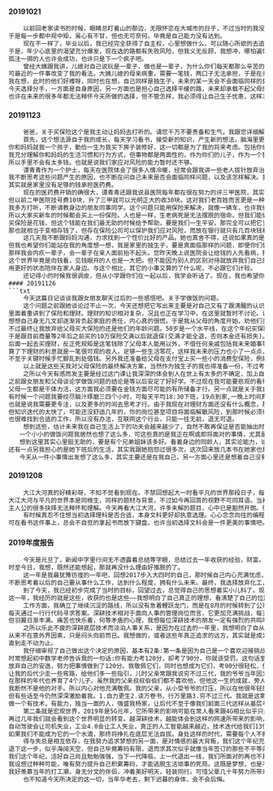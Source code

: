 #### 20191021 
```txt
    以前回老家读书的时候，眼睛总盯着山的那边，无限怀恋在大城市的日子，不过当时的我没有选择，或者说，不会选择。
于是每一步都中规中矩，虽心有不甘，但也无可奈何。毕竟是自己能力没有达到。
    现在不一样了，毕业以后，我已经完全获得了自主权，心里想做什么，可以随心所欲的去追求。
于是，年少心底里的渴望充分爆发，现在选的路都有失败风险，但我义无反顾，我想冲，哪怕遍体鳞伤在所不惜。我追求的是自身能力的边界，只要还能接近它，就不愿停下脚步。
孤注一掷的人也许会成功，也许只是下一个疯子吧。
    曾经大姨跟我讲，儿媳对自己说玩是一辈子，做也是一辈子，为什么你们每天都那么辛苦的做呢。以前想想是这样的呀。
可最近的一件事改变了我的看法。大姨儿媳的母亲病重，需要一笔钱，两口子无法承担，于是在亲友群里广播，
我在想，此时的他们好难呀，同时也在想，自己同样是独生子，未来的某一天会不会面临同样的处境，我不希望因为今天贪玩一点，到最后却无法保证至亲们的生活。
今天选择分手，一方面是自身原因，另一方面也是担心自己选择平缓的路，未来却承载不起父母的颠簸。
也许在未来的很多年都无法释怀今天所做的选择，但不管怎样，我必须得让自己生于忧患，这样才能让至亲们生于安乐。
```
#### 20191123
```txt
    爸爸，关于买保险这个是我主动让妈妈去打听的。请您千万不要责备和生气，我跟您详细解释一遍，希望您耐心看完。 
    首先，这个想法源自于我的成长，每天学习看书，接受新的知识，产生新的想法，脑海里更加清晰的意识到我们的家庭条件，以及我的个人能力。
你和妈妈就我一个孩子，勤俭一生为我买下房子装修好，这一切都是为了我的将来考虑。包括你们现在省吃俭用更多的还是在考虑我的婚姻大事，而很少考虑自己。作为你的儿子，我内心真的很满足。
我充分理解你和妈妈的生活习惯和行为方式，但事物都是两面性的，作为你们的儿子，作为一个独生子，我清楚的明白自己肩上的责任。目前我的人生才刚有起色，未来可能还要考虑结婚，
所以手里不会有太多钱。也就是说我们家应对风险的能力暂时还不够。
    谭青青作为一个护士，每天在医院体会了很多人情冷暖，经常会跟我讲一些老人拔针放弃治疗回家，或者儿子儿媳不来看望老人的一些故事。这些问题听到是那样令人难过，
我不断思考这些问题产生的原因，也不断在问自己未来是否会面临同样问题，以及该怎样解决。我现在之所以想给你和妈妈买保险，就是因为我思考出了答案∶这些问题产生的原因很简单，
其实就是家里没有足够的钱承担医药费。
    现在的医药费开销的确很大，谭青青还跟我说县医院每年都在很在努力的评三甲医院，其实这个能不能评下来，医院还是那个医院，医生也还是那些医生，
但以前二甲医院挂号费10块，升了三甲就可以光明正大的收30块。这对我们老百姓而言更是一种负担。所以，不管我们站在什么样的位置，都必须要考虑生病的问题，对我而言尤其是您和妈妈的健康。
我多方打听，不断请教身边的朋友同事同学。这个问题只能用保险来解决，就像一辆车，也许我们是老司机，但还是不敢保证不会出事故。因为你不撞别人，别人却可能来撞你。
所以大家买新车的时候都会买上一份保险。人也是一样，生老病死是无法摆脱的宿命。但我们能做到的是尽量的把风险降低，不至于让自己在面临艰难问题的时候束手无策。
买保险是花钱，但这个钱能在我们最无助的时候给予帮助，要是我们一生平安，那完全可以把它当成送给菩萨的香火。更何况现在还有一些是可以在一切安好的情况下，最后返还本金。
那也就相当于变相存钱了，但存在保险公司可以保护我们应对风险，而放在银行就只有几百块钱利息。现在中国经济不好，银行的利息还在一点点降低，孰轻孰重，一目了然。
    这几天我不断跟妈妈沟通，力求找到一个性价比好的产品。她也真舍不得，还说如果真的是大病，那干脆放弃算了。我相信妈妈有那样坦荡的心态，
但我也希望你们能站在我的角度想一想，我是家里的独生子，要是真面临那样的问题，即便你们做得到，可是我怎么办，就眼看着什么也不做吗，失去你们我还剩下什么。
那样我会内疚一辈子，会一辈子在亲人面前抬不起头。您昨天晚上说医院会让给钱的人先看病，报销的人后看病，我相信有这种情况，
这个世界毕竟是向钱看，见钱眼开的人也是一大把。但不能因为别人的区别对待就放弃我们自己的权利，它有权利分先后，但它没权利不接受。我们治病是为了更好的生活下去，
用更好的状态陪伴在家人身边。与这个相比，其它的小事又算的了什么呢，不必跟它们计较。
    还记得小的时候我很调皮，但从小学跟你们在一起以后，我学会听话了。现在，我也希望你们现在能听一听我的这些想法，是真的深思熟虑以后才跟你们讲的。
#### 20191126
```txt
    今天这篇日记谈谈我跟女朋友聊天过后的一些感悟吧。关于学做饭的问题。
    这个问题之前跟她谈论过不止一次，今天还想把它写出来主要是对自己又有了跟清醒的认识。最近我在微信里面花10块钱参加了一个财富类的课程，
里面着重讲到了保险和理财。理财的知识相对复杂，况且也正在学习中，在这里就暂时不讨论。说说保险的问题，人生在世，世事无常，真的难以预料未来和意外谁先来，
想想自己身无几文却逐渐背负起家庭的责任，内心真的很慌。于是我从父母的角度开始，劝他们买保险，但这途中遇到父亲的阻力有些泄气。
不过最终让我放弃给父母买大保险的还是他们的年龄问题。50岁是一个水平线，在这个年纪买保险顶多是赔付保额，着实不划算。
于是跟目前商量等2年后之前买的10万保险交满以后就退保(交满才能全退，否则本金还有损失)。然后从2019年开始我每年给父母1万元，就当是买的保险钱。母亲拿到这笔钱再加上这10万，
后面一起去买理财，反正死规矩是这笔钱除了父母本人能用以外，不借任何亲戚包括我未来婚事等等。它们是父母的养老钱，也是关键时刻的救命钱，谁都无权使用。
算了下理财的利息就是一笔很可观的收人，足够一些生活零花，这样我未来的压力也小了一点点，另外最重要的是这种方式能保证父母身边始终有一笔救命钱，
不至于关键时候手忙脚乱到处借钱。另外我还准备给父母在支付宝上买一些小的消费型保险，例如相互宝，当然这些需要健康调查，目前正在考虑是否等给父母体检以后再买。
    以上就是这些天我对父母保险的最终解决方案，当然作为独生子的我也得准备一份，不过考虑到自己接下来要准备结婚，急需彩礼和婚礼钱，还是先等婚事搞定再和妻子一起买吧。
    之所以今天有感而发主要是经过这门课让我深深的体会到人在世上有太多的不确定，加上自己即将面对的家庭责任，着实让我现在很焦灼。
之前跟女朋友和父母谈论学做饭问题的结论是等以后安定了好好学。不过现在我可能要悲观的看待这一结论。主要原因有2个吧，上面讲的保险问题就是第一点，
父母一生都是干体力活，这方面我必须要在金钱方面尽可能的有所储备才行。另一点就是关于我自己的工作，每天的学习让我愈加清晰的认识到想要跳出现在舒适区追求更大舞台，更大层次的难度。
有时候一个问题我要绞尽脑汁琢磨三四个小时，可每天平均18:30下班，19点到家,一晚上时间真的很有限。可预料的是，随着我技术的不断精进，未来面对的问题只会更难更复杂，
也就是说我需要更专注，以及更多的时间去思考才行。由于我现在对理财方面还没有什么概念，那么未来我的主要收入来源还得指靠我的工作，可程序员的工作压力真的很大，呆在舒适区很容易，
但知识迭代的太快了，可能还没舒适几年的，你的岗位甚至项目将面临解散风险，到那时候必须得从头再来，如果自己的知识和能力没有跟着行业一起提升，哪怕把之前的工作倒背如流，
也很难找到合适的工作，所以没有办法，互联网这个行业，只能一往无前，退无可退。
    想到这些，估计未来我在自己生活上下的功夫会越来越少了，自然不敢再保证是否能抽出时间去专门学做饭，当然凡事不用太过悲观，基本的做饭流程我还是掌握的，只是太久没做。学习成本并不高，但就是要时间，时间啊，其实比我的工资更值钱。如果未来有那样的时间，我更希望把它用在子女的教育上，陪着它们做作业玩耍成长，还是希望力所能及的教给它们些技能吧。
   一个小小的做饭问题我居然也想了这么多，可这些真的是我正在啊或即将面对的事情，尤其是现在中国的经济受贸易战，香港影响，下行的压力巨大。本来说今年楼市还很有可能在"防住不炒"的国策，以及企业去库存的大环境下有所下降，可没想到才几个月时间，由于经济下行压力巨大，国家不得不重新依靠房地产支撑经济，但这也只能是缓兵之计，我们的症结在于除了房地产意外，没有能够支撑经济的支柱。可能你会想到制造业，但我们国家发展了40年，制造业是很不错，但80%都还处于最低端的产业，广东的低端产业今年已经倒闭很多了，只是新闻没让播出来，我在深圳是真真切切看到那些工业园区人走茶凉的景色。所以未来的这几年不会好，只会更难，在家庭，个人，以及整体环境都不理想的情况下，我有点恨铁不成钢的感觉，成长的太慢了啊，未来我如何面对这一系列的潜在危机呢?
   想到这里其实心里挺无助的，要是有个兄弟姐妹该多好。看着身边的同龄人，其实论能力，论成长速度我已经超越了很多同学朋友，但它们似乎过的比我还惬意。也许是追求不同吧没什么好比较的。有时候也会幻想着未来的另一半能替我分担一些，但以青青现在的状态来看令我很担心，她的工作确实很累，但平均每天要讲一次自己很累，我也很累。其实我给她的建议很简单，如果这份工作真的那么累，又那么苛刻时间和金钱，就早点换一个工作，至少没耽误自己的青春和梦想。不说工资比这个多，至少找个轻松些的，自己不排斥甚至喜欢的行业工作，时间和金钱总要占一样才是，否则天天喊累有什么用呢?我不担心她没有能力，但做事情更重要的是一种心态，以这样的心态我真担心以后她真离开医院了无法适应陌生的人和环境，以及压力。
还有一点另我担心的是她下班后的生活，其实我跟她抱怨过很多次，这次回来放几本书在她家也是出于这个顾虑，不是说一定让她习惯上看书，我是想引起她的思考，如果我强加给她一件并不喜欢的事情，她会不会多思考一下自己喜欢做什么，转而有所行动。可遗憾的是迄今为止除了听到她工作很累很忙，不想看以外，并没有听到她对自己未来的一些想法。也许她是真的踏踏实实想在医院做吧，可如果真踏踏实实做，为什么每天还要喊累呢，程序员的工作也很累，我其实也是个很懒的人，但至少我热爱这个，所以再累我也不讲出来，因为没必要而且也值得。这么想来她其实并不热爱护士这个行业，那如果抱着这样的心态强撑下去，工作该多么无趣和压力。而且换个角度来讲，我们未来的计划至少是成都，她迟早得放弃这么事业，如果不及早思变，人越成长是越不容易变的，慢慢地我们激情会消退，精力只会越来越少。拖到后面岂不是让自己更难。
   今天从一件小事情出发想了这么多，其实主要还是在我自己，另一方面心里还是想着自己没有精力做的事情她能帮我分担下，希望她以后可以不用再跟我计较这个问题，以及相似问题，我现在一门心思就想着怎样提升自己能赚更多钱，如果未来真的没有时间去学做法，希望她能够不辞辛劳的为我做做饭吧。更希望她的心态能够和我更近一些，居安思危，立足于当下，着手于未来。
```
#### 20191208
```txt
    大江大河真的好精彩呀，不知不觉看到现在。不禁回想起大一时看平凡的世界那段日子，每天茶饭不思的看啊看，脑袋想啊想。忍俊不禁的外表下是波涛汹涌的内心。
大江大河与平凡的世界本是同根生，同样的题材与背景，不过如今再回首的视野不可同耳语。当初看完的时候心情久久无法平复，一些片段到现在都还记忆尤新，限于阅历知识，
主人公的很多抉择无法释怀和理解。今天再看大江大河，许多未解的题目，心中已是豁然开朗。很开心自己的热情并没有随着年华的流逝而消退，更开心的是面对同样的题材，思想已更上一层楼。
    有时候真忍不住想当初选择理科是否合适，本身文科更好却执意选理。心心念念向往的编程工作虽已经附上正轨，蒸蒸日上。
可在看书这件事上，总会不自觉的拿起书而放下键盘。也许当初选择文科会是一件更美的事情吧。
```
#### 2019年度报告
```txt
    今天是元旦了，新闻中字里行间无不透露着总结等字眼，总结过去一年收获的经验，财富。突然想起当初上大学立的一个flag，要每年写一篇收获总结，结果总因为鸡毛蒜皮的小事耽搁。
时至今日，我想，既然还能想起，那就再没什么理由好推脱的了。
    这一年是我最犹豫彷徨的一年吧，回想2017步入大四时的自己，那时候自己内心充满忧虑，虽然在学校，或者说在应试教育的框架的得心应手，但胸中实无一策。
不断思考着以后的自己要从事什么工作，达到什么程度，拥有什么未来。最终，我选择放弃化工，放弃通信，拥抱IT，面向大数据。
    到了今天，我已经初步完成了当时的目标，回望过去，总觉得自己的思想着实小儿科了。现实远比想象中复杂。追求目标与理想是很简短的一句话，但这句话背后是无数挫折与无奈。
这一年，我经历的就是这些，收获的也是这些——我想明白了自己真正的理想，看清楚了自己的位置，明白了自己哪些能做到，哪些无法做到。也因此放弃了一些，争取着一些。
    工作方面，我确立了继续沉淀的路线，所以没有急着鲤跃龙门，而是在8月的时候转到了公司最大的一个项目——重庆市公安局大数据平台。在这个项目中，我如愿接触了更加底层的技术，
每天通过一行行代码寻求答案。深耕技术相对于面向人事的管理岗位而言，它更加充满挑战，每天都在接受自己无能为力的失败，也异常珍惜绞尽脑汁的成功，虽然头发日益稀少，
但羽翼日渐丰满。痛苦也快乐着，何等矛盾的心理，我想每位深耕技术的朋友一定有强烈的共鸣吧，甚至有时候觉得自己越来越沉默，越来越特立独行。
    之所以乐此不疲的深耕底层技术而淡泊人事关系，是因为在过去的一年里，我想明白了自从自己意识觉醒后所真正追求的事物。自己是一个很纯粹的人，在面对目标时，
从来不在意外界因素，只是闷头向前而已。我想做的，或者这些年真正追求的远方，其实就是成为一个专业技术人才，在自己喜欢领域不断深入，不断激发出自己的潜能，在技术的道路愈走愈远，
直到走不动为止。
    我仔细审视了自己做出这个决定的原因，基本有2条:第一条是因为自己是一个喜欢迎接挑战的人，深深沉醉于解决复杂问题所带来的成就感。
时常想起初中数学老师告诉我的一句话:你有能力考120分，却考了90分，你就该受罚。这句话至今仍深深触动着我，它让我明白，这个世界之所以美好，是因为有那么一部分人，
放弃自己的安逸，努力把事情做到了120分。我敬佩它们，同时也想成为它们，考90分很轻松，但也很无趣，我想向更优秀的人看齐，我想融入它们跟紧这个时代，一起创造更美好的世界。
让我的后代少走一些弯路，给他们多一些指引，儿时父亲常跟我说穷不过三代，我的爷爷当年因为性格孤僻不受家人待见，在那样的年代他几乎被净身出户，但他凭借着自己一身本领，
在那样的年代也养育了4个儿子。虽然我的父亲叔叔伯伯们都不喜欢他，但他这一生的成就，旁人难以企及，没有更大的发展，只是受当时的社会影响而已，我一度认为如果爷爷活在我们这个年代，
我断然不是他的对手。所以内心对他充满敬佩。我的父亲，从小受爷爷的打压，所以在他很年轻的时候就已经开始浪迹天涯，他这一生所走的路，我同样难以企及，他虽然严厉，
但有些话至今仍然深深激励着我。1.自力更生2.读万卷书，行万里路3.穷不过三代。我就是这第三代了，所以我要做的，或者我想做的，就是彻底摆脱泥腿子，彻底摆脱工薪阶层。
做一个有技术，有能力，独当一面的人，强盛我杨家，让后代不至于像我们前面三代这样从基层辛苦探索，他们应该站在更高的位置，面对更难的问题，承担更大的责任。
    第二条就是宏观世界，2019年是5G元年，它所带来的影响可能在常人看来跟4G相比似乎只是网速更快，但从通信的角度来讲，基数代的通信革新，对世界来讲是颠覆性的，
再过几年我们就会看到这个世界明显的转变。越深耕技术，越能体会到这样的网速所带来的影响，万物互联再也不是空想，当所有物体都连接以后，如今的大量工作岗位将不再需要太多人力，
自动驾驶会让司机失业，工业4.0会让工人失业，真正的人工智能越来越近，技术迭代给我们13亿华夏子孙所带来的影响是前所未有的。任何个人在时代洪流面前，都不值一提，
如果我们不能成为它的一个水滴，那终将挣扎在底层无法自拔。身处这样的时代，需要每个人不断进步。
    得与失总是相互依存，在我努力追求梦想的另一面，是对情感的最大背叛，我们这个年纪充满无奈，大学毕业22岁，在思考事业的同时，也在权衡爱情。有时候想想，
退下这一步，似乎海阔天空，但自己毕竟筹码有限，退而求其次似乎就像当年签订的那些不平等条约一样，一时安乐，饮鸩止渴，未来面对柴米油盐之时，难免囊中羞涩。
我们这个年纪，活好自己尚且勉勉强强，当下一代降临，上一代退出一线，我们所面对的再也不是什么梦想，而是一家人的生计。如果没有足够能力，谈何承担这份责任。
我设想过种种可能，唯有努力提升自己积累筹码，才能逃脱生活琐事的死局。这既是梦想，也是不得不争取的未来。但，爱情就变得极其昂贵，有的人得到了却不珍惜，我得到了却不得不放弃，
我好羡慕当年的打工潮，身无分文的伴侣，冲着美好明天，轻装同行。可惜父辈几十年努力所带来的差距，早已在冥冥中编织了我们一生的方向。
    也不知道今天所决定的这一切，当年华老去，剩下迟暮的身体，会不会后悔。
```